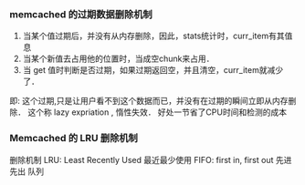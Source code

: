 ### memcached 的过期数据删除机制
1. 当某个值过期后，并没有从内存删除，因此，stats统计时，curr_item有其值息 
2. 当某个新值去占用他的位置时，当成空chunk来占用．
3. 当 get 值时判断是否过期，如果过期返回空，并且清空，curr_item就减少了．

即: 这个过期,只是让用户看不到这个数据而已，并没有在过期的瞬间立即从内存删除．
这个称 lazy expriation , 惰性失效．
好处一节省了CPU时间和检测的成本 


### Memcached 的 LRU 删除机制








删除机制 
LRU: Least Recently Used 最近最少使用
FIFO: first in, first out  先进先出 队列
